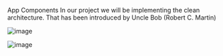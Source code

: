App Components
In our project we will be implementing the clean architecture. That has been introduced by Uncle Bob (Robert C. Martin)

![image](https://user-images.githubusercontent.com/63484930/168481705-8002ff37-4e57-4018-a315-35678f35888a.png)


![image](https://user-images.githubusercontent.com/63484930/168481674-b9bb6437-5658-49de-9cd6-057ced471e5f.png)
